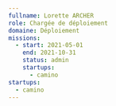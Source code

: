 ```yaml
---
fullname: Lorette ARCHER
role: Chargée de déploiement
domaine: Déploiement
missions:
  - start: 2021-05-01
    end: 2021-10-31
    status: admin
    startups:
      - camino
startups:
  - camino
---
```

